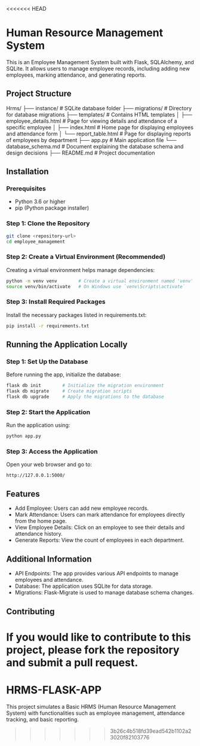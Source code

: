 <<<<<<< HEAD
# Human Resource Management System

This is an Employee Management System built with Flask, SQLAlchemy, and SQLite. It allows users to manage employee records, including adding new employees, marking attendance, and generating reports.

## Project Structure

Hrms/
├── instance/                  # SQLite database folder
├── migrations/                # Directory for database migrations
├── templates/                 # Contains HTML templates
│   ├── employee_details.html   # Page for viewing details and attendance 								of a specific employee
│   ├── index.html             # Home page for displaying employees and 								attendance form
│   └── report_table.html      # Page for displaying reports of employees 								by department
├── app.py                     # Main application file
└── database_schema.md         # Document explaining the database schema 								and design decisions
├── README.md                  # Project documentation

## Installation

### Prerequisites

- Python 3.6 or higher
- pip (Python package installer)

### Step 1: Clone the Repository

```bash
git clone <repository-url>
cd employee_management
```

### Step 2: Create a Virtual Environment (Recommended)
Creating a virtual environment helps manage dependencies:

```bash
python -m venv venv        # Create a virtual environment named 'venv'
source venv/bin/activate   # On Windows use `venv\Scripts\activate`
```

### Step 3: Install Required Packages
Install the necessary packages listed in requirements.txt:

```bash
pip install -r requirements.txt
```

## Running the Application Locally

### Step 1: Set Up the Database
Before running the app, initialize the database:

```bash
flask db init        # Initialize the migration environment
flask db migrate     # Create migration scripts
flask db upgrade     # Apply the migrations to the database
```

### Step 2: Start the Application
Run the application using:

```bash
python app.py
```

### Step 3: Access the Application
Open your web browser and go to:

```arduino
http://127.0.0.1:5000/
```

## Features
- Add Employee: Users can add new employee records.
- Mark Attendance: Users can mark attendance for employees directly from the home page.
- View Employee Details: Click on an employee to see their details and attendance history.
- Generate Reports: View the count of employees in each department.

## Additional Information
- API Endpoints: The app provides various API endpoints to manage employees and attendance.
- Database: The application uses SQLite for data storage.
- Migrations: Flask-Migrate is used to manage database schema changes.

## Contributing
If you would like to contribute to this project, please fork the repository and submit a pull request.
=======
# HRMS-FLASK-APP
This project simulates a Basic HRMS (Human Resource Management System) with functionalities such as employee management, attendance tracking, and basic reporting.
>>>>>>> 3b26c4b518fd39ead542b1102a23020f82103776
